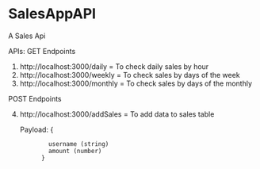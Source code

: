 # SalesAppAPI

A Sales Api

APIs:
GET Endpoints

1. http://localhost:3000/daily = To check daily sales by hour
2. http://localhost:3000/weekly = To check sales by days of the week
3. http://localhost:3000/monthly = To check sales by days of the monthly

POST Endpoints

4. http://localhost:3000/addSales = To add data to sales table
   
    Payload: {

               username (string)
               amount (number)
             }

